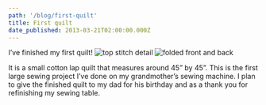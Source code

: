 ```yaml
---
path: '/blog/first-quilt'
title: First quilt
date_published: 2013-03-21T02:00:00.000Z
---
```


I’ve finished my first quilt!
![top stitch detail](/content/images/2014/Jul/tumblr_inline_mjz924kk7g1qz4rgp.jpg)
![folded front and back](/content/images/2014/Jul/tumblr_inline_mjz91vlKgx1qz4rgp.jpg)

It is a small cotton lap quilt that measures around 45” by 45”. This is the first large sewing project I’ve done on my grandmother’s sewing machine. I plan to give the finished quilt to my dad for his birthday and as a thank you for refinishing my sewing table.
